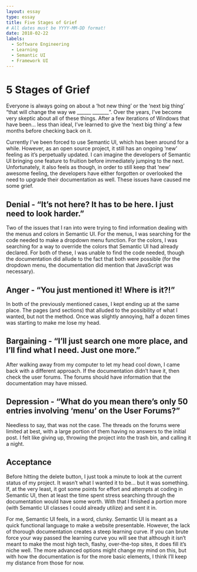 ```yaml
---
layout: essay
type: essay
title: Five Stages of Grief
# All dates must be YYYY-MM-DD format!
date: 2018-02-22
labels:
  - Software Engineering
  - Learning
  - Semantic UI
  - Framework UI
---
```


# 5 Stages of Grief

Everyone is always going on about a ‘hot new thing’ or the ‘next big thing’ “that will change the way we ______  _______”.  Over the years, I’ve become very skeptic about all of these things.  After a few iterations of Windows that have been… less than ideal, I’ve learned to give the ‘next big thing’ a few months before checking back on it.  

Currently I’ve been forced to use Semantic UI, which has been around for a while.  However, as an open source project, it still has an ongoing ‘new’ feeling as it’s perpetually updated.  I can imagine the developers of Semantic UI bringing one feature to fruition before immediately jumping to the next.  Unfortunately, it also feels as though, in order to still keep that ‘new’ awesome feeling, the developers have either forgotten or overlooked the need to upgrade their documentation as well.  These issues have caused me some grief.

## Denial - “It’s not here? It has to be here. I just need to look harder.”

Two of the issues that I ran into were trying to find information dealing with the menus and colors in Semantic UI.  For the menus, I was searching for the code needed to make a dropdown menu function.  For the colors, I was searching for a way to override the colors that Semantic UI had already declared.  For both of these, I was unable to find the code needed, though the documentation did allude to the fact that both were possible (for the dropdown menu, the documentation did mention that JavaScript was necessary).

## Anger - “You just mentioned it! Where is it?!”

In both of the previously mentioned cases, I kept ending up at the same place.  The pages (and sections) that alluded to the possibility of what I wanted, but not the method.  Once was slightly annoying, half a dozen times was starting to make me lose my head.

## Bargaining - “I’ll just search one more place, and I’ll find what I need. Just one more.”

After walking away from my computer to let my head cool down, I came back with a different approach.  If the documentation didn’t have it, then check the user forums.  The forums should have information that the documentation may have missed.  

## Depression - “What do you mean there’s only 50 entries involving ‘menu’ on the User Forums?”

Needless to say, that was not the case.  The threads on the forums were limited at best, with a large portion of them having no answers to the initial post.  I felt like giving up, throwing the project into the trash bin, and calling it a night.  

## Acceptance

Before hitting the delete button, I just took a minute to look at the current status of my project.  It wasn’t what I wanted it to be… but it was something.  If, at the very least, it got some points for effort and attempts at coding in Semantic UI, then at least the time spent stress searching through the documentation would have some worth.  With that I finished a portion more (with Semantic UI classes I could already utilize) and sent it in.

For me, Semantic UI feels, in a word, clunky.  Semantic UI is meant as a quick functional language to make a website presentable.  However, the lack of thorough documentation creates a steep learning curve.  If you can brute force your way passed the learning curve you will see that although it isn’t meant to make the most high tech, flashy, over-the-top sites, it does fill it’s niche well.  The more advanced options might change my mind on this, but with how the documentation is for the more basic elements, I think I’ll keep my distance from those for now.   
